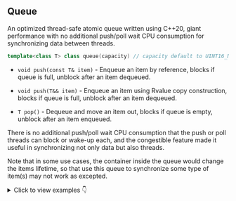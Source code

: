 ## Queue

An optimized thread-safe atomic queue written using C++20, giant performance with no additional push/poll wait CPU consumption for synchronizing data between threads.

```cpp
template<class T> class queue(capacity) // capacity default to UINT16_MAX = 65535
```

- `void push(const T& item)` - Enqueue an item by reference, blocks if queue is full, unblock after an item dequeued.

- `void push(T&& item)` - Enqueue an item using Rvalue copy construction, blocks if queue is full, unblock after an item dequeued.

- `T pop()` - Dequeue and move an item out, blocks if queue is empty, unblock after an item enqueued.

There is no additional push/poll wait CPU consumption that the push or poll threads can block or wake-up each, and the congestible feature made it useful in synchronizing not only data but also threads.

Note that in some use cases, the container inside the queue would change the items lifetime, so that use this queue to synchronize some type of item(s) may not work as excepted.

<details>
    <summary>Click to view examples 👇</summary>

```cpp
#include <thread>
#include <ranges>
#include <iostream>

#include "include/queue.hpp"

int main() {
    ubn::queue<int> q;
    std::jthread t[] = {
        std::jthread([&]() {
            for (const auto& i : std::views::iota(0, 10))
                std::cout << "thr1: pop <- " << q.pop() << "\n";
        }),
        std::jthread([&]() {
            for (const auto& i : std::views::iota(0, 10))
                std::cout << "thr2: pop <- " << q.pop() << "\n";
        }),
        std::jthread([&]() {
            for (const auto& i : std::views::iota(0, 10)) {
                std::cout << "thr3: push -> " << i << "\n";
                q.push(i);
            }
        }),
        std::jthread([&]() {
            for (const auto& i : std::views::iota(0, 10)) {
                std::cout << "thr4: push -> " << i << "\n";
                q.push(i);
            }
        })
    };
}
```
</details>
